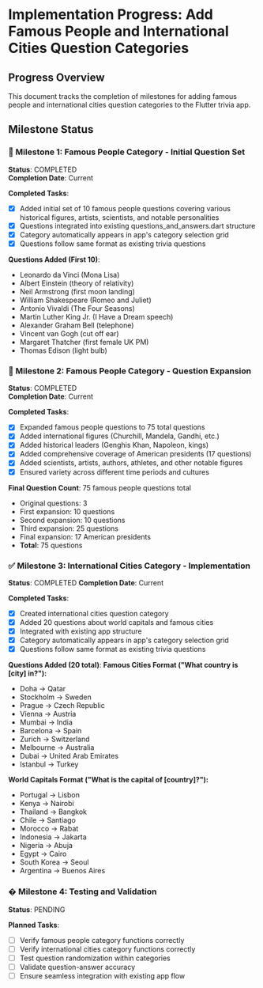 # Implementation Progress: Add Famous People and International Cities Question Categories

## Progress Overview
This document tracks the completion of milestones for adding famous people and international cities question categories to the Flutter trivia app.

## Milestone Status

###  Milestone 1: Famous People Category - Initial Question Set
**Status**: COMPLETED  
**Completion Date**: Current

**Completed Tasks**:
- [x] Added initial set of 10 famous people questions covering various historical figures, artists, scientists, and notable personalities
- [x] Questions integrated into existing questions_and_answers.dart structure
- [x] Category automatically appears in app's category selection grid
- [x] Questions follow same format as existing trivia questions

**Questions Added (First 10)**:
- Leonardo da Vinci (Mona Lisa)
- Albert Einstein (theory of relativity)
- Neil Armstrong (first moon landing)
- William Shakespeare (Romeo and Juliet)
- Antonio Vivaldi (The Four Seasons)
- Martin Luther King Jr. (I Have a Dream speech)
- Alexander Graham Bell (telephone)
- Vincent van Gogh (cut off ear)
- Margaret Thatcher (first female UK PM)
- Thomas Edison (light bulb)

###  Milestone 2: Famous People Category - Question Expansion
**Status**: COMPLETED  
**Completion Date**: Current

**Completed Tasks**:
- [x] Expanded famous people questions to 75 total questions
- [x] Added international figures (Churchill, Mandela, Gandhi, etc.)
- [x] Added historical leaders (Genghis Khan, Napoleon, kings)
- [x] Added comprehensive coverage of American presidents (17 questions)
- [x] Added scientists, artists, authors, athletes, and other notable figures
- [x] Ensured variety across different time periods and cultures

**Final Question Count**: 75 famous people questions total
- Original questions: 3
- First expansion: 10 questions
- Second expansion: 10 questions  
- Third expansion: 25 questions
- Final expansion: 17 American presidents
- **Total**: 75 questions

### ✅ Milestone 3: International Cities Category - Implementation
**Status**: COMPLETED
**Completion Date**: Current

**Completed Tasks**:
- [x] Created international cities question category
- [x] Added 20 questions about world capitals and famous cities
- [x] Integrated with existing app structure
- [x] Category automatically appears in app's category selection grid
- [x] Questions follow same format as existing trivia questions

**Questions Added (20 total)**:
**Famous Cities Format ("What country is [city] in?"):**
- Doha → Qatar
- Stockholm → Sweden
- Prague → Czech Republic
- Vienna → Austria
- Mumbai → India
- Barcelona → Spain
- Zurich → Switzerland
- Melbourne → Australia
- Dubai → United Arab Emirates
- Istanbul → Turkey

**World Capitals Format ("What is the capital of [country]?"):**
- Portugal → Lisbon
- Kenya → Nairobi
- Thailand → Bangkok
- Chile → Santiago
- Morocco → Rabat
- Indonesia → Jakarta
- Nigeria → Abuja
- Egypt → Cairo
- South Korea → Seoul
- Argentina → Buenos Aires

### � Milestone 4: Testing and Validation
**Status**: PENDING

**Planned Tasks**:
- [ ] Verify famous people category functions correctly
- [ ] Verify international cities category functions correctly
- [ ] Test question randomization within categories
- [ ] Validate question-answer accuracy
- [ ] Ensure seamless integration with existing app flow